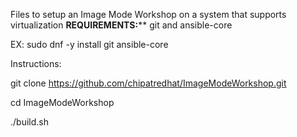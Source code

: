 Files to setup an Image Mode Workshop on a system that supports virtualization
 **REQUIREMENTS:**** git and ansible-core

  EX: sudo dnf -y install git ansible-core

Instructions:

git clone https://github.com/chipatredhat/ImageModeWorkshop.git

cd ImageModeWorkshop

./build.sh
